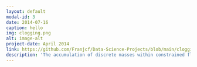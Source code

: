 ```yaml
---
layout: default
modal-id: 3
date: 2014-07-16
caption: hello
img: clogging.png
alt: image-alt
project-date: April 2014
link: https://github.com/Franjcf/Data-Science-Projects/blob/main/clogging_prediction_analysis/clogging_analysis.ipynb
description: 'The accumulation of discrete masses within constrained flow conduits is an common phenomenon within both natural and industrial settings: it describes the clogging of pipes, roads, oil reservoirs, rivers, and arteries. In this study we use Computational Fluid Mechanics and Discrete Element Models to run over 2,000 different clogging simulations in randomly-generated porous media in order to train and evaluate the clogging prediction performance of several Machine Learning algorithms. The resulting best-performing classifier (an Extremely Randomized Trees algorithm) is able to predict clogging a-priori with an accuracy of 0.96 and 0.91 in numerical and experimental systems, respectively. Similarly, the best performing regressor (also a decision tree-based algorithm) is able to achieve an R-squared value of 0.93 when predicting the degree of clogging in said systems. We believe this standardized computational tool has the potential to help evaluate the design process of engineered and natural porous media.' 
---
```

